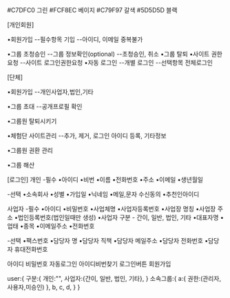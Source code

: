 #C7DFC0 그린
#FCF8EC 베이지
#C79F97 갈색
#5D5D5D 블랙

[개인회원]

•회원가입
--필수항목 기입
--아이디, 이메일 중복불가

<!-- --약관동의 -->

<!-- •그룹 가입요청
--그룹 리스트에서 선택
--그룹 검색 -->

•그룹 초청승인
--그룹 정보확인(optional)
--초청승인, 취소
•그룹 탈퇴
•사이트 권한요청
--사이트 로그인권한요청
•자동 로그인
--개별 로그인
--선택항목 전체로그인

[단체]

•회원가입
--개인사업자,법인,기타

•그룹 초대
--공개프로필 확인

•그룹원 탈퇴시키기

•체험단 사이트관리
--추가, 제거, 로그인 아이디 등록, 기타정보

•그룹원 권환 관리

•그룹 해산

[로그인]
개인 -필수
•아이디
•비번
•이름
•전화번호
•주소
•이메일
•생년월일

-선택
•소속회사
•성별
•가입일
•닉네임
•메일,문자 수신동의
•추천인아이디

사업자 -필수
•아이디
•비밀번호
•사업체명
•사업자등록번호
•사업장 명칭
•사업장 주소
•법인등록번호(법인일때만 생성)
•사업자 구분 - 간이, 일반, 법인, 기타
•대표자명
•업태
•종목
•이메일주소
•전화번호

-선택
•팩스번호
•담당자 명
•담당자 직책
•담당자 메일주소
•담당자 전화번호
•담당자 휴대전화번호

아이디
비밀번호
자동로그인
아이디비번찾기
로그인버튼
회원가입

user:{
구분:{
개인:"",
사업자:{간이, 일반, 법인, 기타},
}
소속그룹:{
a:{
권한:(관리자,사용자,미승인)
},
b,
c,
d,
}
}

